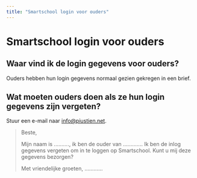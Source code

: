 ```yaml
---
title: "Smartschool login voor ouders"
---
```


# Smartschool login voor ouders

## Waar vind ik de login gegevens voor ouders?

Ouders hebben hun login gegevens normaal gezien gekregen in een brief.

## Wat moeten ouders doen als ze hun login gegevens zijn vergeten?

Stuur een e-mail naar [info@piustien.net](mailto:info@piustien.net).

<!--more-->

> Beste,
> 
> Mijn naam is .........., ik ben de ouder van ............. Ik ben de inlog gegevens vergeten om in te loggen op Smartschool. Kunt u mij deze gegevens bezorgen?
> 
> Met vriendelijke groeten,
> ............